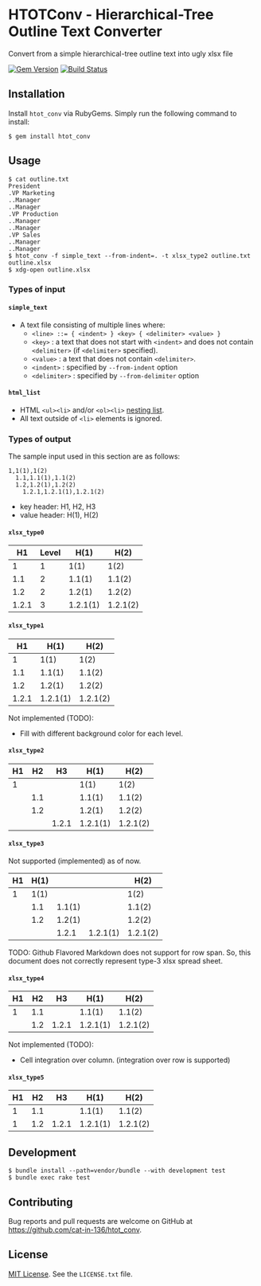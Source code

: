 # HTOTConv - Hierarchical-Tree Outline Text Converter

Convert from a simple hierarchical-tree outline text into ugly xlsx file

[![Gem Version](https://badge.fury.io/rb/htot_conv.svg)](https://badge.fury.io/rb/htot_conv)
[![Build Status](https://travis-ci.org/cat-in-136/htot_conv.svg?branch=master)](https://travis-ci.org/cat-in-136/htot_conv)

## Installation

Install `htot_conv` via RubyGems. Simply run the following command to install:

    $ gem install htot_conv

## Usage

    $ cat outline.txt
    President
    .VP Marketing
    ..Manager
    ..Manager
    .VP Production
    ..Manager
    ..Manager
    .VP Sales
    ..Manager
    ..Manager
    $ htot_conv -f simple_text --from-indent=. -t xlsx_type2 outline.txt outline.xlsx
    $ xdg-open outline.xlsx

### Types of input

#### `simple_text`

 * A text file consisting of multiple lines where:
   * `<line> ::= { <indent> } <key> { <delimiter> <value> }`
   * `<key>` : a text that does not start with `<indent>` and does not contain `<delimiter>` (if `<delimiter>` specified).
   * `<value>` : a text that does not contain `<delimiter>`.
   * `<indent>` : specified by `--from-indent` option
   * `<delimiter>` : specified by `--from-delimiter` option

#### `html_list`

 * HTML `<ul><li>` and/or `<ol><li>` [nesting list](https://www.w3.org/wiki/HTML_lists#Nesting_lists).
 * All text outside of `<li>` elements is ignored.

### Types of output

The sample input used in this section are as follows:

    1,1(1),1(2)
      1.1,1.1(1),1.1(2)
      1.2,1.2(1),1.2(2)
        1.2.1,1.2.1(1),1.2.1(2)

 * key header: H1, H2, H3
 * value header: H(1), H(2)

#### `xlsx_type0`

| H1    | Level | H(1)     | H(2)     | 
|-------|-------|----------|----------| 
| 1     | 1     | 1(1)     | 1(2)     | 
| 1.1   | 2     | 1.1(1)   | 1.1(2)   | 
| 1.2   | 2     | 1.2(1)   | 1.2(2)   | 
| 1.2.1 | 3     | 1.2.1(1) | 1.2.1(2) | 

#### `xlsx_type1`

| H1    | H(1)     | H(2)     | 
|-------|----------|----------| 
| 1     | 1(1)     | 1(2)     | 
| 1.1   | 1.1(1)   | 1.1(2)   | 
| 1.2   | 1.2(1)   | 1.2(2)   | 
| 1.2.1 | 1.2.1(1) | 1.2.1(2) | 

Not implemented (TODO):

 * Fill with different background color for each level.

#### `xlsx_type2`

| H1 | H2  | H3    | H(1)     | H(2)     | 
|----|-----|-------|----------|----------| 
| 1  |     |       | 1(1)     | 1(2)     | 
|    | 1.1 |       | 1.1(1)   | 1.1(2)   | 
|    | 1.2 |       | 1.2(1)   | 1.2(2)   | 
|    |     | 1.2.1 | 1.2.1(1) | 1.2.1(2) | 

#### `xlsx_type3`

Not supported (implemented) as of now.

| H1 | H(1) |        |          | H(2)     | 
|----|------|--------|----------|----------| 
| 1  | 1(1) |        |          | 1(2)     | 
|    | 1.1  | 1.1(1) |          | 1.1(2)   | 
|    | 1.2  | 1.2(1) |          | 1.2(2)   | 
|    |      | 1.2.1  | 1.2.1(1) | 1.2.1(2) | 

TODO: Github Flavored Markdown does not support for row span.
So, this document does not correctly represent type-3 xlsx spread sheet.

#### `xlsx_type4`

| H1 | H2  | H3    | H(1)     | H(2)     | 
|----|-----|-------|----------|----------| 
| 1  | 1.1 |       | 1.1(1)   | 1.1(2)   | 
|    | 1.2 | 1.2.1 | 1.2.1(1) | 1.2.1(2) | 

Not implemented (TODO):

 * Cell integration over column. (integration over row is supported)

#### `xlsx_type5`

| H1 | H2  | H3    | H(1)     | H(2)     | 
|----|-----|-------|----------|----------| 
| 1  | 1.1 |       | 1.1(1)   | 1.1(2)   | 
| 1  | 1.2 | 1.2.1 | 1.2.1(1) | 1.2.1(2) | 

## Development

    $ bundle install --path=vendor/bundle --with development test
    $ bundle exec rake test

## Contributing

Bug reports and pull requests are welcome on GitHub at <https://github.com/cat-in-136/htot_conv>.


## License

[MIT License](http://opensource.org/licenses/MIT).
See the `LICENSE.txt` file.

